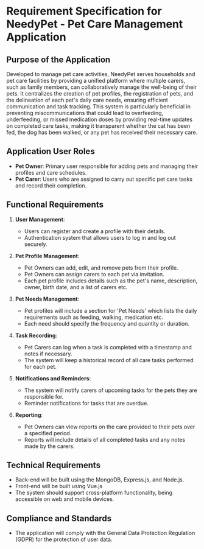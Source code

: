 # Requirement Specification for NeedyPet - Pet Care Management Application

## Purpose of the Application

Developed to manage pet care activities, NeedyPet serves households and pet care facilities by providing a unified platform where multiple carers, such as family members, can collaboratively manage the well-being of their pets. It centralizes the creation of pet profiles, the registration of pets, and the delineation of each pet's daily care needs, ensuring efficient communication and task tracking. This system is particularly beneficial in preventing miscommunications that could lead to overfeeding, underfeeding, or missed medication doses by providing real-time updates on completed care tasks, making it transparent whether the cat has been fed, the dog has been walked, or any pet has received their necessary care.

## Application User Roles

- **Pet Owner**: Primary user responsible for adding pets and managing their profiles and care schedules.
- **Pet Carer**: Users who are assigned to carry out specific pet care tasks and record their completion.

## Functional Requirements

1. **User Management**:

   - Users can register and create a profile with their details.
   - Authentication system that allows users to log in and log out securely.

2. **Pet Profile Management**:

   - Pet Owners can add, edit, and remove pets from their profile.
   - Pet Owners can assign carers to each pet via invitation.
   - Each pet profile includes details such as the pet's name, description, owner, birth date, and a list of carers etc.

3. **Pet Needs Management**:

   - Pet profiles will include a section for 'Pet Needs' which lists the daily requirements such as feeding, walking, medication etc.
   - Each need should specify the frequency and quantity or duration.

4. **Task Recording**:

   - Pet Carers can log when a task is completed with a timestamp and notes if necessary.
   - The system will keep a historical record of all care tasks performed for each pet.

5. **Notifications and Reminders**:

   - The system will notify carers of upcoming tasks for the pets they are responsible for.
   - Reminder notifications for tasks that are overdue.

6. **Reporting**:
   - Pet Owners can view reports on the care provided to their pets over a specified period.
   - Reports will include details of all completed tasks and any notes made by the carers.

## Technical Requirements

- Back-end will be built using the MongoDB, Express.js, and Node.js.
- Front-end will be built using Vue.js
- The system should support cross-platform functionality, being accessible on web and mobile devices.

## Compliance and Standards

- The application will comply with the General Data Protection Regulation (GDPR) for the protection of user data.
